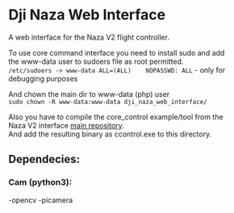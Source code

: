 # Dji Naza Web Interface
A web interface for the Naza V2 flight controller. <br>

To use core command interface you need to install sudo and add <br>
the www-data user to sudoers file as root permitted. <br>
`/etc/sudoers -> www-data ALL=(ALL)    NOPASSWD: ALL` - only for debugging purposes <br>

And chown the main dir to www-data (php) user <br>
`sudo chown -R www-data:www-data dji_naza_web_interface/` <br>

Also you have to compile the core_control example/tool from the <br>
Naza V2 interface [main repository](https://github.com/MrGrimod/dji_naza_interface_c-). <br>
And add the resulting binary as ccontrol.exe to this directory.

## Dependecies:
### Cam (python3):
-opencv
-picamera

